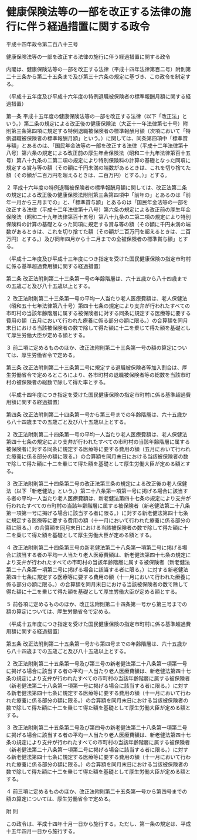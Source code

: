 # 健康保険法等の一部を改正する法律の施行に伴う経過措置に関する政令

平成十四年政令第二百八十三号

健康保険法等の一部を改正する法律の施行に伴う経過措置に関する政令

内閣は、健康保険法等の一部を改正する法律（平成十四年法律第百二号）附則第二十三条から第二十五条まで及び第三十六条の規定に基づき、この政令を制定する。

（平成十五年度及び平成十六年度の特例退職被保険者の標準報酬月額に関する経過措置）

第一条 平成十五年度の健康保険法等の一部を改正する法律（以下「改正法」という。）第二条の規定による改正後の健康保険法（大正十一年法律第七十号）附則第三条第四項に規定する特例退職被保険者の標準報酬月額（次項において「特例退職被保険者の標準報酬月額」という。）に関しては、同条第四項中「標準賞与額」とあるのは、「国民年金法等の一部を改正する法律（平成十二年法律第十八号）第六条の規定による改正前の厚生年金保険法（昭和二十九年法律第百十五号）第八十九条の二第二項の規定により特別保険料の計算の基礎となった同項に規定する賞与等の額（その額に千円未満の端数があるときは、これを切り捨てた額（その額が二百万円を超えるときは、二百万円）とする。）」とする。

２ 平成十六年度の特例退職被保険者の標準報酬月額に関しては、改正法第二条の規定による改正後の健康保険法附則第三条第四項中「前年の」とあるのは「前年一月から三月までの」と、「標準賞与額」とあるのは「国民年金法等の一部を改正する法律（平成十二年法律第十八号）第六条の規定による改正前の厚生年金保険法（昭和二十九年法律第百十五号）第八十九条の二第二項の規定により特別保険料の計算の基礎となった同項に規定する賞与等の額（その額に千円未満の端数があるときは、これを切り捨てた額（その額が二百万円を超えるときは、二百万円）とする。）及び同年四月から十二月までの全被保険者の標準賞与額」とする。

（平成十二年度及び平成十三年度につき指定を受けた国民健康保険の指定市町村に係る基準超過費用額に関する経過措置）

第二条 改正法附則第二十三条第一号の年齢階層は、六十五歳から八十四歳までの五歳ごと及び八十五歳以上とする。

２ 改正法附則第二十三条第一号の平均一人当たり老人医療費額は、老人保健法（昭和五十七年法律第八十号）第四十七条の規定により支弁が行われたすべての市町村の当該年齢階層に属する被保険者に対する同条に規定する医療等に要する費用の額（五月において行われた療養に係る部分の額に限る。）の合算額を同月末日における当該被保険者の数で除して得た額に十二を乗じて得た額を基礎として厚生労働大臣が定める額とする。

３ 前二項に定めるもののほか、改正法附則第二十三条第一号の額の算定については、厚生労働省令で定める。

第三条 改正法附則第二十三条第二号に規定する退職被保険者等加入割合は、厚生労働省令で定めるところにより、各市町村の退職被保険者等の総数を当該市町村の被保険者の総数で除して得た率とする。

（平成十四年度につき指定を受けた国民健康保険の指定市町村に係る基準超過費用額に関する経過措置）

第四条 改正法附則第二十四条第一号から第三号までの年齢階層は、六十五歳から八十四歳までの五歳ごと及び八十五歳以上とする。

２ 改正法附則第二十四条第一号の平均一人当たり老人医療費額は、老人保健法第四十七条の規定により支弁が行われたすべての市町村の当該年齢階層に属する被保険者に対する同条に規定する医療等に要する費用の額（五月において行われた療養に係る部分の額に限る。）の合算額を同月末日における当該被保険者の数で除して得た額に十二を乗じて得た額を基礎として厚生労働大臣が定める額とする。

３ 改正法附則第二十四条第二号の改正法第三条の規定による改正後の老人保健法（以下「新老健法」という。）第二十八条第一項第一号に掲げる場合に該当する者の平均一人当たり老人医療費額は、新老健法第四十七条の規定により支弁が行われたすべての市町村の当該年齢階層に属する被保険者（新老健法第二十八条第一項第一号に掲げる場合に該当する者に限る。）に対する新老健法第四十七条に規定する医療等に要する費用の額（十一月において行われた療養に係る部分の額に限る。）の合算額を同月末日における当該被保険者の数で除して得た額に十二を乗じて得た額を基礎として厚生労働大臣が定める額とする。

４ 改正法附則第二十四条第三号の新老健法第二十八条第一項第二号に掲げる場合に該当する者の平均一人当たり老人医療費額は、新老健法第四十七条の規定により支弁が行われたすべての市町村の当該年齢階層に属する被保険者（新老健法第二十八条第一項第二号に掲げる場合に該当する者に限る。）に対する新老健法第四十七条に規定する医療等に要する費用の額（十一月において行われた療養に係る部分の額に限る。）の合算額を同月末日における当該被保険者の数で除して得た額に十二を乗じて得た額を基礎として厚生労働大臣が定める額とする。

５ 前各項に定めるもののほか、改正法附則第二十四条第一号から第三号までの額の算定については、厚生労働省令で定める。

（平成十五年度につき指定を受けた国民健康保険の指定市町村に係る基準超過費用額に関する経過措置）

第五条 改正法附則第二十五条第一号から第四号までの年齢階層は、六十五歳から八十四歳までの五歳ごと及び八十五歳以上とする。

２ 改正法附則第二十五条第一号及び第三号の新老健法第二十八条第一項第一号に掲げる場合に該当する者の平均一人当たり老人医療費額は、新老健法第四十七条の規定により支弁が行われたすべての市町村の当該年齢階層に属する被保険者（新老健法第二十八条第一項第一号に掲げる場合に該当する者に限る。）に対する新老健法第四十七条に規定する医療等に要する費用の額（十一月において行われた療養に係る部分の額に限る。）の合算額を同月末日における当該被保険者の数で除して得た額に十二を乗じて得た額を基礎として厚生労働大臣が定める額とする。

３ 改正法附則第二十五条第二号及び第四号の新老健法第二十八条第一項第二号に掲げる場合に該当する者の平均一人当たり老人医療費額は、新老健法第四十七条の規定により支弁が行われたすべての市町村の当該年齢階層に属する被保険者（新老健法第二十八条第一項第二号に掲げる場合に該当する者に限る。）に対する新老健法第四十七条に規定する医療等に要する費用の額（十一月において行われた療養に係る部分の額に限る。）の合算額を同月末日における当該被保険者の数で除して得た額に十二を乗じて得た額を基礎として厚生労働大臣が定める額とする。

４ 前三項に定めるもののほか、改正法附則第二十五条第一号から第四号までの額の算定については、厚生労働省令で定める。

附 則

この政令は、平成十四年十月一日から施行する。ただし、第一条の規定は、平成十五年四月一日から施行する。
